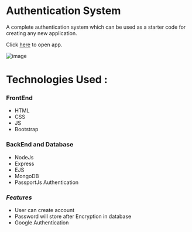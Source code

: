 
# Authentication System
A complete authentication system which can be used as a starter code for creating any new
application.


Click [here](https://amancantgit.github.io/Nodejs-Authentication/) to open app.


![image](https://i.ibb.co/R6qks43/Screenshot-2023-01-19-150311.png)




# Technologies Used :

### FrontEnd
* HTML
* CSS
* JS
* Bootstrap 

### BackEnd and Database

* NodeJs
* Express
* EJS
* MongoDB
* PassportJs Authentication 



    
### ***Features***

- User can create account 
- Password will store after Encryption in database
- Google Authentication



